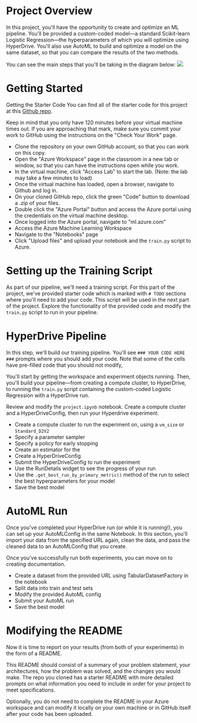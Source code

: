 # Project Overview
In this project, you'll have the opportunity to create and optimize an ML pipeline. You'll be provided a custom-coded model—a standard Scikit-learn Logistic Regression—the hyperparameters of which you will optimize using HyperDrive. You'll also use AutoML to build and optimize a model on the same dataset, so that you can compare the results of the two methods.

You can see the main steps that you'll be taking in the diagram below:
![](https://video.udacity-data.com/topher/2020/September/5f639574_creating-and-optimizing-an-ml-pipeline/creating-and-optimizing-an-ml-pipeline.png)


# Getting Started
Getting the Starter Code
You can find all of the starter code for this project at this [Github repo](https://github.com/udacity/nd00333_AZMLND_Optimizing_a_Pipeline_in_Azure-Starter_Files).

Keep in mind that you only have 120 minutes before your virtual machine times out. If you are approaching that mark, make sure you commit your work to GitHub using the instructions on the "Check Your Work" page.
* Clone the repository on your own GitHub account, so that you can work on this copy.
* Open the "Azure Workspace" page in the classroom in a new tab or window, so that you can have the instructions open while you work.
* In the virtual machine, click "Access Lab" to start the lab.  (Note: the lab may take a few minutes to load)
* Once the virtual machine has loaded, open a browser, navigate to Github and log in.
* On your cloned GitHub repo, click the green "Code" button to download a .zip of your files.
* Double click the "Azure Portal" button and access the Azure portal using the credentials on the virtual machine desktop.
* Once logged into the Azure portal, navigate to "ml.azure.com"
* Access the Azure Machine Learning Workspace
* Navigate to the "Notebooks" page
* Click "Upload files" and upload your notebook and the `train.py`  script to Azure.


# Setting up the Training Script
As part of our pipeline, we'll need a training script. For this part of the project, we've provided starter code which is marked with `# TODO` sections where you'll need to add your code. This script will be used in the next part of the project. Explore the functionality of the provided code and modify the `train.py` script to run in your pipeline.


# HyperDrive Pipeline
In this step, we'll build our training pipeline. You'll see `### YOUR CODE HERE ###` prompts where you should add your code. Note that some of the cells have pre-filled code that you should not modify,

You'll start by getting the workspace and experiment objects running. Then, you'll build your pipeline—from creating a compute cluster, to HyperDrive, to running the `train.py` script containing the custom-coded Logistic Regression with a HyperDrive run.

Review and modify the `project.ipynb` notebook. Create a compute cluster and a HyperDriveConfig, then run your Hyperdrive experiment.
* Create a compute cluster to run the experiment on, using a `vm_size` or `Standard_D2V2` 
* Specify a parameter sampler
* Specify a policy for early stopping
* Create an estimator for the 
* Create a HyperDriveConfig
* Submit the HyperDriveConfig to run the experiment
* Use the RunDetails widget to see the progress of your run
* Use the `.get_best_run_by_primary_metric()` method of the run to select the best hyperparameters for your model
* Save the best model


# AutoML Run
Once you've completed your HyperDrive run (or while it is running!), you can set up your AutoMLConfig in the same Notebook. In this section, you'll import your data from the specified URL again, clean the data, and pass the cleaned data to an AutoMLConfig that you create.

Once you've successfully run both experiments, you can move on to creating documentation.
* Create a dataset from the provided URL using TabularDatasetFactory in the notebook
* Split data into train and test sets
* Modify the provided AutoML config
* Submit your AutoML run
* Save the best model


# Modifying the README
Now it is time to report on your results (from both of your experiments) in the form of a README.

This README should consist of a summary of your problem statement, your architectures, how the problem was solved, and the changes you would make. The repo you cloned has a starter README with more detailed prompts on what information you need to include in order for your project to meet specifications.

Optionally, you do not need to complete the README in your Azure workspace and can modify it locally on your own machine or in GitHub itself after your code has been uploaded.
